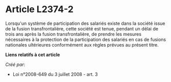 # Article L2374-2

Lorsqu'un système de participation des salariés existe dans la société issue de la fusion transfrontalière, cette société est
tenue, pendant un délai de trois ans après la fusion transfrontalière, de prendre les mesures nécessaires à la protection de
la participation des salariés en cas de fusions nationales ultérieures conformément aux règles prévues au présent titre.

**Liens relatifs à cet article**

_Créé par_:

  - Loi n°2008-649 du 3 juillet 2008 - art. 3
